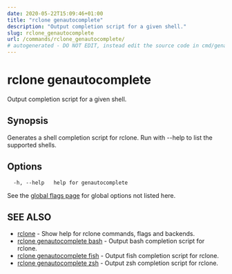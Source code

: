 ```yaml
---
date: 2020-05-22T15:09:46+01:00
title: "rclone genautocomplete"
description: "Output completion script for a given shell."
slug: rclone_genautocomplete
url: /commands/rclone_genautocomplete/
# autogenerated - DO NOT EDIT, instead edit the source code in cmd/genautocomplete/ and as part of making a release run "make commanddocs"
---
```

# rclone genautocomplete

Output completion script for a given shell.

## Synopsis


Generates a shell completion script for rclone.
Run with --help to list the supported shells.


## Options

```
  -h, --help   help for genautocomplete
```

See the [global flags page](/flags/) for global options not listed here.

## SEE ALSO

* [rclone](/commands/rclone/)	 - Show help for rclone commands, flags and backends.
* [rclone genautocomplete bash](/commands/rclone_genautocomplete_bash/)	 - Output bash completion script for rclone.
* [rclone genautocomplete fish](/commands/rclone_genautocomplete_fish/)	 - Output fish completion script for rclone.
* [rclone genautocomplete zsh](/commands/rclone_genautocomplete_zsh/)	 - Output zsh completion script for rclone.

